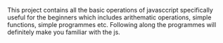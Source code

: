 This project contains all the basic operations of javasccript specifically useful for the beginners which includes arithematic operations, simple functions, simple programmes etc.
Following along the programmes will definitely make you familiar with the js.
